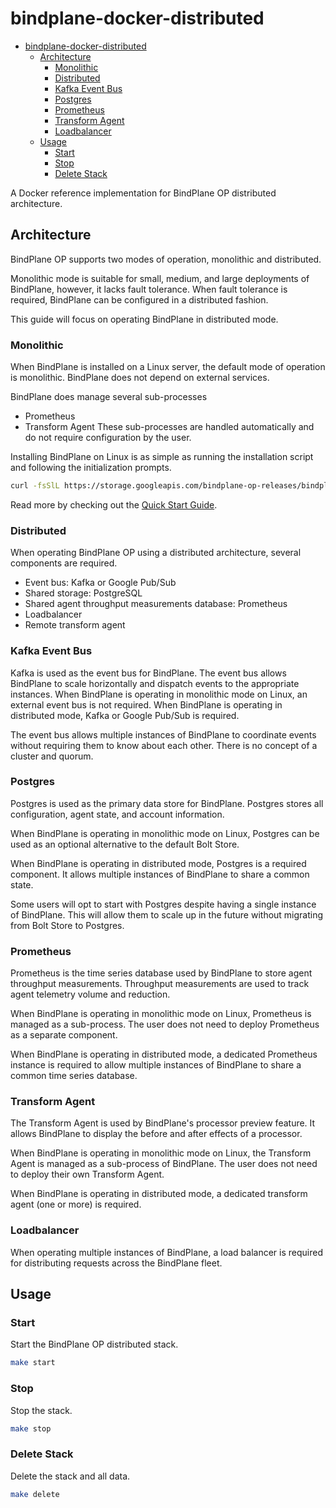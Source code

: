 # bindplane-docker-distributed

- [bindplane-docker-distributed](#bindplane-docker-distributed)
  * [Architecture](#architecture)
    + [Monolithic](#monolithic)
    + [Distributed](#distributed)
    + [Kafka Event Bus](#kafka-event-bus)
    + [Postgres](#postgres)
    + [Prometheus](#prometheus)
    + [Transform Agent](#transform-agent)
    + [Loadbalancer](#loadbalancer)
  * [Usage](#usage)
    + [Start](#start)
    + [Stop](#stop)
    + [Delete Stack](#delete-stack)

A Docker reference implementation for BindPlane OP distributed architecture.

## Architecture

BindPlane OP supports two modes of operation, monolithic and distributed.

Monolithic mode is suitable for small, medium, and large deployments of BindPlane,
however, it lacks fault tolerance. When fault tolerance is required, BindPlane
can be configured in a distributed fashion.

This guide will focus on operating BindPlane in distributed mode.

### Monolithic

When BindPlane is installed on a Linux server, the default
mode of operation is monolithic. BindPlane does not depend
on external services.

BindPlane does manage several sub-processes
- Prometheus
- Transform Agent
These sub-processes are handled automatically and do not require
configuration by the user.

Installing BindPlane on Linux is as simple as running the installation script
and following the initialization prompts.

```bash
curl -fsSlL https://storage.googleapis.com/bindplane-op-releases/bindplane/latest/install-linux.sh -o install-linux.sh && bash install-linux.sh --init
```

Read more by checking out the [Quick Start Guide](https://observiq.com/docs/getting-started/quickstart-guide/install-bindplane-op-server).

### Distributed

When operating BindPlane OP using a distributed architecture, several components are required.

- Event bus: Kafka or Google Pub/Sub
- Shared storage: PostgreSQL
- Shared agent throughput measurements database: Prometheus
- Loadbalancer
- Remote transform agent

### Kafka Event Bus

Kafka is used as the event bus for BindPlane. The event bus allows
BindPlane to scale horizontally and dispatch events to the appropriate
instances. When BindPlane is operating in monolithic mode on Linux,
an external event bus is not required. When BindPlane is operating
in distributed mode, Kafka or Google Pub/Sub is required.

The event bus allows multiple instances of BindPlane to coordinate events
without requiring them to know about each other. There is no concept of
a cluster and quorum.

### Postgres

Postgres is used as the primary data store for BindPlane. Postgres
stores all configuration, agent state, and account information.

When BindPlane is operating in monolithic mode on Linux, Postgres
can be used as an optional alternative to the default Bolt Store.

When BindPlane is operating in distributed mode, Postgres is
a required component. It allows multiple instances of BindPlane
to share a common state.

Some users will opt to start with Postgres despite having a single instance
of BindPlane. This will allow them to scale up in the future without
migrating from Bolt Store to Postgres.

### Prometheus

Prometheus is the time series database used by BindPlane to store
agent throughput measurements. Throughput measurements are used to track agent telemetry volume and reduction.

When BindPlane is operating in monolithic mode on Linux, Prometheus
is managed as a sub-process. The user does not need to deploy Prometheus
as a separate component.

When BindPlane is operating in distributed mode, a dedicated
Prometheus instance is required to allow multiple instances of
BindPlane to share a common time series database.

### Transform Agent

The Transform Agent is used by BindPlane's processor preview feature.
It allows BindPlane to display the before and after effects of a processor.

When BindPlane is operating in monolithic mode on Linux, the Transform
Agent is managed as a sub-process of BindPlane. The user does not need
to deploy their own Transform Agent.

When BindPlane is operating in distributed mode, a dedicated transform
agent (one or more) is required.

### Loadbalancer

When operating multiple instances of BindPlane, a load balancer
is required for distributing requests across the BindPlane
fleet.

## Usage

### Start

Start the BindPlane OP distributed stack.

```bash
make start
```

### Stop

Stop the stack.

```bash
make stop
```

### Delete Stack

Delete the stack and all data.

```bash
make delete
```
